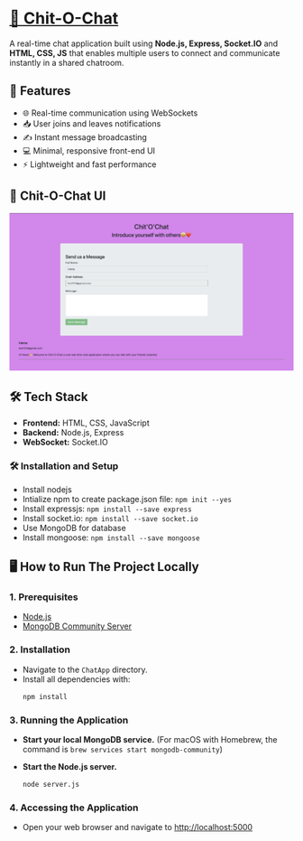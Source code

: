 # [💬 Chit-O-Chat](https://chit-o-chat.onrender.com/)

A real-time chat application built using **Node.js, Express, Socket.IO** and **HTML, CSS, JS** that enables multiple users to connect and communicate instantly in a shared chatroom.

## 🚀 Features

- 🌐 Real-time communication using WebSockets
- 📥 User joins and leaves notifications
- ✍️ Instant message broadcasting
- 💻 Minimal, responsive front-end UI
- ⚡ Lightweight and fast performance

## 📸 Chit-O-Chat UI

![Chat UI](https://github.com/hema-priya-vadivel/Chit-O-Chat/blob/main/ChatApp/assets/image-1.png)

## 🛠️ Tech Stack

- **Frontend:** HTML, CSS, JavaScript
- **Backend:** Node.js, Express
- **WebSocket:** Socket.IO

### 🛠️ Installation and Setup

- Install nodejs
- Intialize npm to create package.json file: `npm init --yes`
- Install expressjs: `npm install --save express`
- Install socket.io: `npm install --save socket.io`
- Use MongoDB for database
- Install mongoose: `npm install --save mongoose`

## 🖥️ How to Run The Project Locally

### 1. Prerequisites
- [Node.js](https://nodejs.org/)
- [MongoDB Community Server](https://www.mongodb.com/try/download/community)

### 2. Installation
- Navigate to the `ChatApp` directory.
- Install all dependencies with:
  ```bash
  npm install
  ```

### 3. Running the Application
- **Start your local MongoDB service.**
   (For macOS with Homebrew, the command is `brew services start mongodb-community`)

- **Start the Node.js server.**
   ```bash
   node server.js
   ```

### 4. Accessing the Application
- Open your web browser and navigate to [http://localhost:5000](http://localhost:5000)
